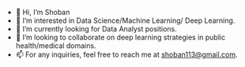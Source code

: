- 👋 Hi, I’m Shoban
- 👀 I’m interested in Data Science/Machine Learning/ Deep Learning.
- 🌱 I’m currently looking for Data Analyst positions.
- 💞️ I’m looking to collaborate on deep learning strategies in public health/medical domains.
- 📫 For any inquiries, feel free to reach me at shoban113@gmail.com.

